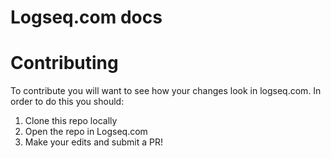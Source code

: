 # Logseq.com docs

# Contributing

To contribute you will want to see how your changes look in logseq.com. In order to do this you
should:

1. Clone this repo locally
2. Open the repo in Logseq.com
3. Make your edits and submit a PR!
